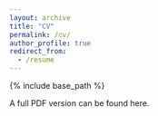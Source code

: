 ```yaml
---
layout: archive
title: "CV"
permalink: /cv/
author_profile: true
redirect_from:
  - /resume
---
```


{% include base_path %}

A full PDF version can be found <a href="https://moira-andrews.github.io/files/CV_Moira_Andrews.pdf" style="text-decoration: none">here</a>.
